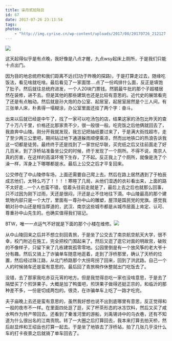 ```yaml
---
title: 柒月贰拾陆日
id: 67
date: 2017-07-26 23:13:54
tags:
photos:
    - "http://img.cyrise.cn/wp-content/uploads/2017/08/20170726_212127.jpg"
---
```

![](http://img.cyrise.cn/wp-content/uploads/2017/08/20170726_212127.jpg)

这天起得似乎是有点晚，我好像是八点才醒，九点wsy起床上厕所，于是我们只能十点出门。

因为目的地总统府和我们距离不远(归功于昨晚的探路)，于是打算走过去，随缘吃饭法，看见啥就吃啥。最后看见了一家面馆....点了一份鸡排什么面，反正是填饱了肚子。然后就往总统府进发，一个人20块门票钱。然鹅最牛批的那个子超楼居然在装修，进不去。但是其他的那些建筑也还是比较有意思的。近代史的展馆看完了还是有点触动。然后就是孙大炮的办公室、起居室，起居室居然是个三人间，有三张单人床，朴素得一塌糊涂，办公室里面还挂了两个字：奋斗。

出来以后就已经是中午了，找了一家可以吃汤包的店，结果这家的汤包比昨天的查了十万八千里，价格还比那家贵不少，很一般很一般。吃完饭之后他俩就回去了，我直奔中山陵。刚分开我就发现，我忘记把抽纸要过来了，于是满大街找超市，走了至少两三公里吧，期间钻过地下通道躲雨顺便乘凉，然而出地铁口的热浪告诉我这一切都是徒劳。最终终于还是找到了一家世纪华联，买完纸之后又往前面走了好几百米，到了浮桥站准备坐公交的时候，终于发现了一个厕所。不得不说，南京人真的厉害，在这样的高温环境下生存，了不起。反正我上了个厕所，就像是洗了个澡一样，浑身上下哪哪都是水。最后上公交之后才平复回来。

公交停在了中山陵停车场，上面还需要自己爬上去。然后在路上居然遇到了于柏辰成志他们，太特么巧了！！！！寒暄了几局，从他们湿透的衣衫看出来，上面的路不太好走...一个人也蛮不错，低着头往前走就是了，最后上去之后也就那么回事，只不过因为刚下过雨，天还是很闷，汗还是止不住地往下滴。中山陵最高的那个建筑物内部只是一个大厅，里面有一尊孙中山的雕塑，屋顶是国民党的党旗。感觉我朝对孙中山还是相当厚道的，武汉、南京这些城市都是从城市层面上肯定、认可、尊重孙中山先生的。也确实值得我们铭记。

BTW，唯一一点运气不好就是下面的那个小楼在维修。![](http://img.cyrise.cn/wp-content/uploads/2017/08/20170726_160010.jpg)

从中山陵回来之后并不想立刻回青旅，于是坐了公交去了南京航空航天大学，很不幸，校门附近在施工，完全把校门围起来了。然后又逛了逛它对面的明故宫，破败的不像样子，只留下来了几栋建筑孤零零地。公园里倒是有一个放风筝的老大爷十分有趣。然后又骑上了诈骗单车随意地逛着，走到了浮桥那里，确认了天桥的位置，然后经过珠江路，从北门桥路那个大拐弯拐了回来，回到了洪武路。自己一个人的时候骑车还是蛮有意思的。最后回了青旅稍作休整就出门吃饭去了。

没错，去了那家我吃赤豆元宵的地方。但是我觉得总吃一家也没啥意思，于是去了隔壁买了个煎饼果子。大概是加了鸭蛋吧，煎饼果子做得还挺正宗的，和临沂的那种差不多，一份是切成两包的。很烫，在诈骗单车上吃了一路才吃完。

夫子庙晚上去还是蛮有意思的，虽然我好想也说不出到底哪里有意思，反正觉得和一般的夜市不一样。在里面四处逛了逛，买了杯茶形态的冰冻饮料，然后又买了咸水鸭作为特产带回去。还看到了秦淮河里的游船，刘禹锡诗中的乌衣巷，还有不知道为什么很出名的江南贡院。转了一大圈之后打算回去，我本来打算去拍天桥，然后赵显烨和王绍岳也打算一起去。于是坐了地铁去了浮桥站，拍了几张几乎没什么车的打卡夜景之后就骑了单车回去了。



&nbsp;